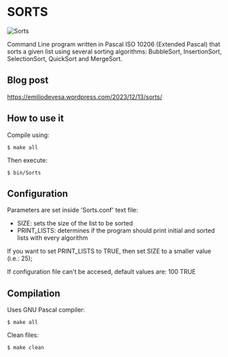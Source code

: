 # SORTS
![Sorts](https://emiliodevesa.files.wordpress.com/2023/12/sorts.png)

Command Line program written in Pascal ISO 10206 (Extended Pascal) that sorts a given list using several sorting algorithms: BubbleSort, InsertionSort, SelectionSort, QuickSort and MergeSort.


## Blog post
https://emiliodevesa.wordpress.com/2023/12/13/sorts/


## How to use it
Compile using:

	$ make all

Then execute:

	$ bin/Sorts


## Configuration
Parameters are set inside 'Sorts.conf' text file:
- SIZE: sets the size of the list to be sorted
- PRINT_LISTS: determines if the program should print initial and sorted lists with every algorithm

If you want to set PRINT_LISTS to TRUE, then set SIZE to a smaller value (i.e.: 25);

If configuration file can't be accesed, default values are:
100
TRUE


## Compilation
Uses GNU Pascal compiler:

	$ make all

Clean files:

	$ make clean
